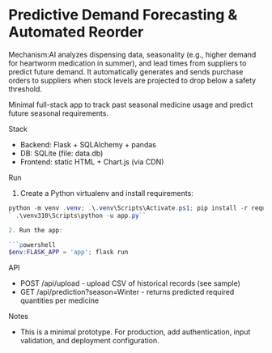 # Predictive Demand Forecasting & Automated Reorder

Mechanism:AI analyzes dispensing data, seasonality (e.g., higher demand for heartworm medication in summer), and lead times from suppliers to predict future demand. It automatically generates and sends purchase orders to suppliers when stock levels are projected to drop below a safety threshold.

Minimal full-stack app to track past seasonal medicine usage and predict future seasonal requirements.

Stack
- Backend: Flask + SQLAlchemy + pandas
- DB: SQLite (file: data.db)
- Frontend: static HTML + Chart.js (via CDN)

Run
1. Create a Python virtualenv and install requirements:

```powershell
python -m venv .venv; .\.venv\Scripts\Activate.ps1; pip install -r requirements.txt
` .\venv310\Scripts\python -u app.py``

2. Run the app:

```powershell
$env:FLASK_APP = 'app'; flask run
```

API
- POST /api/upload - upload CSV of historical records (see sample)
- GET /api/prediction?season=Winter - returns predicted required quantities per medicine

Notes
- This is a minimal prototype. For production, add authentication, input validation, and deployment configuration.

